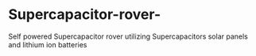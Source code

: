 # Supercapacitor-rover-
Self powered Supercapacitor rover utilizing Supercapacitors solar panels and lithium ion batteries 
